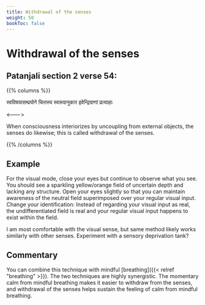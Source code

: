 ```yaml
---
title: Withdrawal of the senses
weight: 50
bookToc: false
---
```


# Withdrawal of the senses

## Patanjali section 2 verse 54:

{{% columns %}}

स्वविषयासम्प्रयोगे चित्तस्य स्वरूपानुकार इवेन्द्रियाणां प्रत्याहाः

<--->

When consciousness interiorizes by
uncoupling from external objects, the senses do likewise; this is
called withdrawal of the senses.

{{% /columns %}}

## Example

For the visual mode, close your eyes but continue to observe what you
see. You should see a sparkling yellow/orange field of uncertain depth and
lacking any structure. Open your eyes slightly so that you can maintain
awareness of the neutral field superimposed over your regular visual
input. Change your identification: Instead of regarding your visual
input as real, the undifferentiated field is real and your regular
visual input happens to exist within the field.

I am most comfortable with the visual sense, but same method likely
works similarly with other senses. Experiment with a sensory
deprivation tank?

## Commentary

You can combine this technique with mindful [breathing]({{< relref
"breathing" >}}).  The two techniques are highly synergistic. The
momentary calm from mindful breathing makes it easier to withdraw from
the senses, and withdrawal of the senses helps sustain the feeling of
calm from mindful breathing.
